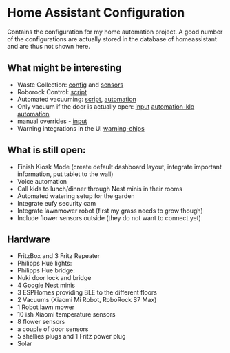 # Home Assistant Configuration

Contains the configuration for my home automation project. A good number of the configurations are actually stored
in the database of homeassistant and are thus not shown here. 

## What might be interesting
- Waste Collection: [config](includes/waste_collection_schedule.yaml) and [sensors](includes/sensors/platformsensors-wastecollection.yaml)
- Roborock Control: [script](includes/scripts/roborock_s7.yaml)
- Automated vacuuming: [script](includes/scripts/vacuum_automated.yaml), [automation](includes/automations/vacuum-eg.yaml)
- Only vacuum if the door is actually open: [input](includes/input_boolean.yaml) [automation-klo](includes/automations/door-klo-eg.yaml) [automation](includes/automations/vacuum-eg.yaml)
- manual overrides - [input](includes/input_boolean.yaml)
- Warning integrations in the UI [warning-chips](includes/lovelace/cards/warning-chips.yaml)


## What is still open:
- Finish Kiosk Mode (create default dashboard layout, integrate important information, put tablet to the wall)
- Voice automation
- Call kids to lunch/dinner through Nest minis in their rooms
- Automated watering setup for the garden
- Integrate eufy security cam
- Integrate lawnmower robot (first my grass needs to grow though)
- Include flower sensors outside (they do not want to connect yet)

## Hardware
- FritzBox and 3 Fritz Repeater
- Philipps Hue lights:
- Philipps Hue bridge:
- Nuki door lock and bridge
- 4 Google Nest minis
- 3 ESPHomes providing BLE to the different floors
- 2 Vacuums (Xiaomi Mi Robot, RoboRock S7 Max)
- 1 Robot lawn mower
- 10 ish Xiaomi temperature sensors
- 8 flower sensors
- a couple of door sensors
- 5 shellies plugs and 1 Fritz power plug
- Solar